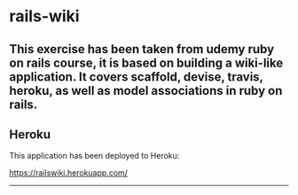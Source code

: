 # rails-wiki

## This exercise has been taken from udemy ruby on rails course, it is based on building a wiki-like application. It covers scaffold, devise, travis, heroku, as well as model associations in ruby on rails.

## **Heroku**

This application has been deployed to Heroku:

https://railswiki.herokuapp.com/

---
